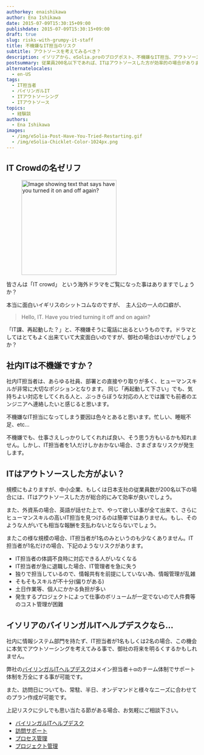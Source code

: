 ```yaml
---
authorkey: enaishikawa
author: Ena Ishikawa
date: 2015-07-09T15:30:15+09:00
publishdate: 2015-07-09T15:30:15+09:00
draft: true
slug: risks-with-grumpy-it-staff
title: 不機嫌なIT担当のリスク
subtitle: アウトソースを考えてみるべき？
description: イソリアから、eSolia.proのブログポスト、不機嫌なIT担当、アウトソースを考えてみるべき？
postsummary: 従業員200名以下であれば、ITはアウトソースした方が効率的の場合があります。
alternatelocales:
  - en-US
tags:
  - IT担当者
  - バイリンガルIT
  - ITアウトソーシング
  - ITアウトソース
topics:
  - 経験談
authors:
  - Ena Ishikawa
images:
  - /img/eSolia-Post-Have-You-Tried-Restarting.gif
  - /img/eSolia-Chicklet-Color-1024px.png
---
```


## IT Crowdの名ゼリフ

<figure class="image-container">
<img class="materialboxed right responsive-img z-depth-2" data-caption="IT crowdよりの名言" width="250" src="/img/eSolia-Post-Have-You-Tried-Restarting.gif" alt="Image showing text that says have you turned it on and off again?">
</figure>

皆さんは「IT crowd」 という海外ドラマをご覧になった事はありますでしょうか？

本当に面白いイギリスのシットコムなのですが、　主人公の一人の口癖が、

> Hello, IT. Have you tried turning it off and on again?

「IT課、再起動した？」と、不機嫌そうに電話に出るというものです。ドラマとしてはとてもよく出来ていて大変面白いのですが、御社の場合はいかがでしょうか？

## 社内ITは不機嫌ですか？

社内IT担当者は、あらゆる社員、部署との直接やり取りが多く、ヒューマンスキルが非常に大切なポジションとなります。
同じ「再起動して下さい」でも、気持ちよい対応をしてくれる人と、ぶっきらぼうな対応の人とでは誰でも前者のエンジニアへ連絡したいと感じると思います。

不機嫌なIT担当になってしまう要因は色々とあると思います。忙しい、睡眠不足、etc...

不機嫌でも、仕事さえしっかりしてくれれば良い、そう思う方もいるかも知れません。しかし、IT担当者を1人だけしかおかない場合、さまざまなリスクが発生します。

## ITはアウトソースした方がよい？

規模にもよりますが、中小企業、もしくは日本支社の従業員数が200名以下の場合には、ITはアウトソースした方が総合的にみて効率が良いでしょう。

また、外資系の場合、英語が話せた上で、やって欲しい事が全て出来て、さらにヒューマンスキルの高いIT担当を見つけるのは簡単ではありません。もし、そのような人がいても相当な報酬を支払わないとならないでしょう。

またこの様な規模の場合、IT担当者が1名のみというのも少なくありません。IT担当者が1名だけの場合、下記のようなリスクがあります。

* IT担当者の体調不良時に対応できる人がいなくなる
* IT担当者が急に退職した場合、IT管理者を急に失う
* 独りで担当しているので、情報共有を前提にしていない為、情報管理が乱雑
* そもそもスキルが不十分(偏りがある)
* 土日作業等、個人にかかる負担が多い
* 発生するプロジェクトによって仕事のボリュームが一定でないので人件費等のコスト管理が困難

## イソリアのバイリンガルITヘルプデスクなら…

社内に情報システム部門を持たず、IT担当者が1名もしくは2名の場合、この機会に本気でアウトソーシングを考えてみる事で、御社の将来を明るくするかもしれません。

弊社の[バイリンガルITヘルプデスク](http://esolia.co.jp/helpdesk/)はメイン担当者＋αのチーム体制でサポート体制を万全にする事が可能です。

また、訪問日についても、常駐、半日、オンデマンドと様々なニーズに合わせてのプラン作成が可能です。

上記リスクに少しでも思い当たる節がある場合、お気軽にご相談下さい。

* [バイリンガルITヘルプデスク](http://esolia.co.jp/helpdesk/)
* [訪問サポート](http://esolia.co.jp/on-site/)
* [プロセス管理](http://esolia.co.jp/process/)
* [プロジェクト管理](http://esolia.co.jp/project-management/)

